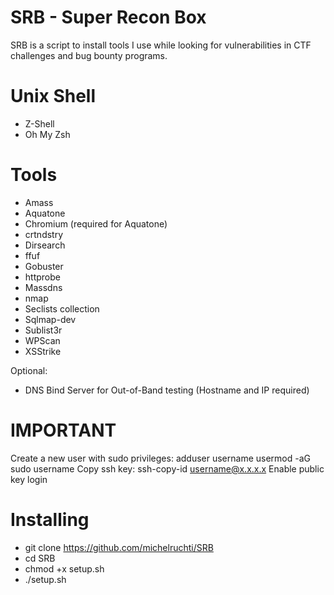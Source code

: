 # SRB - Super Recon Box

SRB is a script to install tools I use while looking for vulnerabilities in CTF challenges and bug bounty programs.

# Unix Shell

- Z-Shell
- Oh My Zsh
 
# Tools

- Amass
- Aquatone
- Chromium (required for Aquatone)
- crtndstry
- Dirsearch
- ffuf
- Gobuster
- httprobe
- Massdns
- nmap
- Seclists collection
- Sqlmap-dev
- Sublist3r
- WPScan
- XSStrike

Optional:
- DNS Bind Server for Out-of-Band testing (Hostname and IP required)

# IMPORTANT
Create a new user with sudo privileges:
adduser username
usermod -aG sudo username
Copy ssh key: ssh-copy-id username@x.x.x.x
Enable public key login 

# Installing
- git clone https://github.com/michelruchti/SRB
- cd SRB
- chmod +x setup.sh
- ./setup.sh
